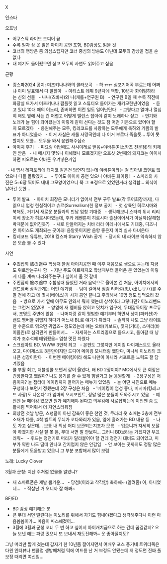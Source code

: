 


X



인스타

오프닝
- 어쿠스틱 라이브 드디어 끝
- 수록 일자 상 못 읽은 아이치 공연 포함, BD감상도 읽을 것
- 코너의 행방은 좀 의심스럽지만 코너 중심의 방송도 아닌데 모두의 감상을 접을 순 없다
- 내 얘기도 들어줬으면 싶고 모두의 사연도 읽어주고 싶음

근황
- 킹스파2024 공지: 미즈키나나와의 콜라보곡
  - 하 ㅠㅠ 심포기어곡 부르는데 어쩌냐 이미 발표돼서 다 알잖아
  - 아티스트 데뷔 9년차에 잭팟, 10년차 화이팅하라는 신의 선물
  - 나나(츠바사)와 나(캐롤+연구원 B)
  - 연구원 B일 때 수록 직전에 화장실 드가서 미즈키나나 팜플렛 읽고 스튜디오 들어가는 개키모한년이었음
  - 듣고 있냐 10대 때의 이노리, 존버하면 이런 일도 일어난단다
  - 그렇다고 얼마나 열심히 해도 옆에 서는 건 어렵고 어떻게 밸런스 잡아야 같이 노래하나 싶고
  - 연기와 노래가 늘 힘이 되어왔는데 이렇게 같이 선다는 것도 참 어떤 기분으로 있어야 할지 모르겠다
  - 응원해주는 모두, 킹레코드를 사랑하는 모두에게 축하와 기쁨의 발표가 아니었을까
  - 이거 사실은 캐롤 사망곡인데 나 이거 부르다 죽을듯... 투어 못할지도 모름... 모두들 와서 응원해주십쇼
- 아이치 후기
  - 피요링 이번에도 사시이레로 받음+야바톤(미소카츠 전문점)의 키체인 받음
  - 내 메시지 몇%나 이해했나 모르겠지만 오프샷 2번째의 돼지코는 아이치 하면 떠오르는 야바톤 우겨넣은거임

  - 내 엽사 레파토리에 돼지코 같은건 당연히 없는데 야바톤이라는 걸 잡아낸 코멘트 없었으니 다들 몰랐겠지...
  - 투어도 아이치 공연 있으니 야바톤 화이팅!
  - 스마리의 사진은 5~6장 찍어도 내내 그모양이었으니 쭉 그 표정으로 있었던거라 생각함... 의식이 날아간 듯한...
- 투어 발표
  - 아이치 회장은 모니터가 없어서 전부 구두 발표(각 투어회장까지), 다 읽으니 엄청 현실적이고 슈르(Surrealism)한 정보 공지
  - 첫 상륙인 히로시마와 북해도, 거기서 새로운 분들과의 만남 엄청 기대중
  - 생각해보니 스타리 위시 리리이베 장소가 히로시마였는데, 후카 레벤톤이 히로시마 출신이어서가 아닐까(살해협박때문에 없어진듯?)
  - 새로 만들어지는 치바 라라 아레나에서도 기대중, 디즈니 온 아이스도 개최되는 곳이래! 음알못이지만 음향 좋은지 미리 실사 다녀온다
- 킹레코드 유튜브, 2018 킹스파 Starry Wish 공개
  - 당시의 내 라이브 익숙하지 않은 모습 볼 수 있다

사연
- 주민집회 旅の途中 학생때 블컴 아이치공연 때 이후 처음으로 생으로 듣는데 지금도 위로받는구나 함
  - 지난 주도 아르페지오 학생때부터 들어온 분 있었는데 이렇게 다들 계속 따라와주는구나 싶어서 울 것 같네
- 주민집회 旅の途中 수험생때 들었던 거라 음악으로 울어본 건 처음, 아이치에서의 밴드멤버 삼각관계는 어떤 얘기임
  - 텀이 길어서 점검 리허설(思い出しリハ)를 주말 전에 하고 데 밋치(베이스)가 시가 공연 끝나고 주최해서 10명 정도 밥먹으러 갔음
  - 방으로 가서 옆에 아무도 안와서 뭐지 했는데 상석이라 그렇다던? 이노리밴드는 그런거 없잖아!
  - 양옆에 새 멤버들 앉히고 밋치가 입구에, 무대감독이랑 프로듀서, 조명도 주변에 앉음
  - 나머지랑 같이 평범한 얘기부터 하면서 냥치(퍼커션)가 밴드 멤버들 귀엽지 하다가 어느새 BL로 얘기가 튀었다
  - 솔직히 나도 그냥 라이트한 수준으로 엮으면 귀엽죠~ 정도였는데 얘는 오바(키보드), 짓지(기타), 스마리(바이올린)로 삼각관계 만들어서...
  - 자세히는 스트리밍으로 들으시고, 돌아갈 때 냥치가 조수석에 태워줬음~ 엄청 멋진 차였다
- 스크랩아트 BD, WWW 3연작 최고
  - 본편도 그렇지만 메이킹 다이제스트도 올라오고, 다이제스트 3분만이지만 드디어 메이킹 모니터링 했단다, 미나세 이노리의 크나큰 성장이란다
  - 이번엔 메이킹이라 해도 나만이 아니라 서포트들 노력도 잘 담겨있음
- 콜 부활 최고, 더블앵콜 보면서 같이 울었다, 왜 BD 2장이야? MC에서도 큰 회장은 긴장한다고 했잖아? 나도 용기를 줄 수 있게 힘낼거고 늘 응원할게
  - 2장구성은 처음이지? 늘 챕터에 메이킹까지 들어가는 메뉴가 있었음
  - 늘 어떤 사진으로 메뉴 구성하나 보면서 정했는데 2장 구성은 처음
  - '메이킹이 엄청 좋다, 미시마(킹레코드 사장)도 나온다' 가 엄마의 오시포인트, 정말 많은 분들이 도와주시고 있음
  - 예전엔 늘 메이킹 있으면 뭔가 얘기해야 된다고 의무감에 사로잡히는데 이번엔 좀 도촬처럼 찍어줘서 더 자연스러워짐
- 의상전 첫날 방문, 스팽클이 아닌 감촉이 좋은 천인 것, 쿠라리 옷 소매는 3층에 전부 소재가 다름, 4착 벨트의 무늬가 코다와리가 있음, 옆에 흘러가는 BD 내용 등
  - 나도 가고 싶은데... 보통 내 의상 어디 보관되는지조차 모름
  - 입으니까 자세히 보잖아 하겠지만 사실 잘 못 봄, 무대 서면 잘 안보여... 그러니 BD보라는 거겠지만 부끄러워~
  - 후드는 정전기로 머리가 달라붙어야 할 건데 정전기 대비도 되어있고, 피부가 약한 나도 땀띠 안나고 간지럽지 않은 안감임
  - 안 보이는 곳까지도 정말 많은 분들에게 도움받고 있으니 그 부분 포함해서 많이 보렴

노래: Lucky Clover

3월과 군청: 지난 주처럼 없을줄 알았냐?
- 새 스마트폰은 제발 뽑기운...
  - 당첨!(이라고 착각함) 축하해~ (알려줌) 아, 아니었네...
  - 작살난 거 오니까 잘 해봐~

BF/ED
- BD 감상 얘기해준 분
- 큰 무대 서면 떨린다는 이노리를 위해서 자기도 힘내야겠다고 생각해주다니 이런 마음씀씀이가... 마음이 따스해졌어...
- 3월에 3월과 군청 코너 두 번 하고 싶어서 아이캐치급으로 하는 건데 꿈결같지? 오늘 보낸 애는 파랑 떴으니 또 보내서 재도전해봐~ 운 좋아질지도?

그냥 머리만 짧게 쳤는데 갑자기 한 10년쯤 젊어지면서 여배우 포스 풍기네
트위터쪽은 다윈 인터뷰나 팬클럽 생방때처럼 턱에 여드름 난 거 보정도 안됐는데 저 정도면 진짜 풀보정 때리면 여신임...

